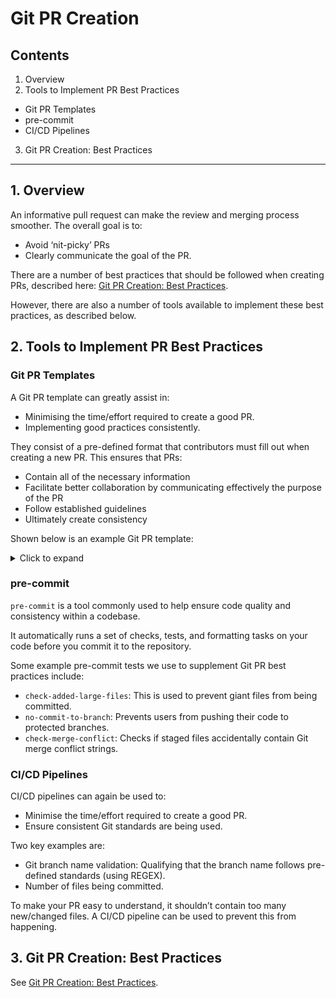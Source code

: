 # Git PR Creation

## Contents

1. Overview
2. Tools to Implement PR Best Practices

* Git PR Templates
* pre-commit
* CI/CD Pipelines

3. Git PR Creation: Best Practices

---

## 1. Overview

An informative pull request can make the review and merging process smoother. The overall goal is to:

* Avoid ‘nit-picky’ PRs
* Clearly communicate the goal of the PR.

There are a number of best practices that should be followed when creating PRs, described here: [Git PR Creation: Best Practices](link_to_best_practices).

However, there are also a number of tools available to implement these best practices, as described below.

## 2. Tools to Implement PR Best Practices

### Git PR Templates

A Git PR template can greatly assist in:

* Minimising the time/effort required to create a good PR.
* Implementing good practices consistently.

They consist of a pre-defined format that contributors must fill out when creating a new PR. This ensures that PRs:

* Contain all of the necessary information
* Facilitate better collaboration by communicating effectively the purpose of the PR
* Follow established guidelines
* Ultimately create consistency

Shown below is an example Git PR template:

<details>
<summary>Click to expand</summary>
<!-- Paste your Git PR template here -->
</details>

### pre-commit

`pre-commit` is a tool commonly used to help ensure code quality and consistency within a codebase.

It automatically runs a set of checks, tests, and formatting tasks on your code before you commit it to the repository.

Some example pre-commit tests we use to supplement Git PR best practices include:

* `check-added-large-files`: This is used to prevent giant files from being committed.
* `no-commit-to-branch`: Prevents users from pushing their code to protected branches.
* `check-merge-conflict`: Checks if staged files accidentally contain Git merge conflict strings.

### CI/CD Pipelines

CI/CD pipelines can again be used to:

* Minimise the time/effort required to create a good PR.
* Ensure consistent Git standards are being used.

Two key examples are:

* Git branch name validation: Qualifying that the branch name follows pre-defined standards (using REGEX).
* Number of files being committed.

To make your PR easy to understand, it shouldn’t contain too many new/changed files. A CI/CD pipeline can be used to prevent this from happening.

## 3. Git PR Creation: Best Practices

See [Git PR Creation: Best Practices](link_to_best_practices).
